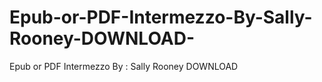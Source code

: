 # Epub-or-PDF-Intermezzo-By-Sally-Rooney-DOWNLOAD-
Epub or PDF Intermezzo By : Sally Rooney DOWNLOAD 
